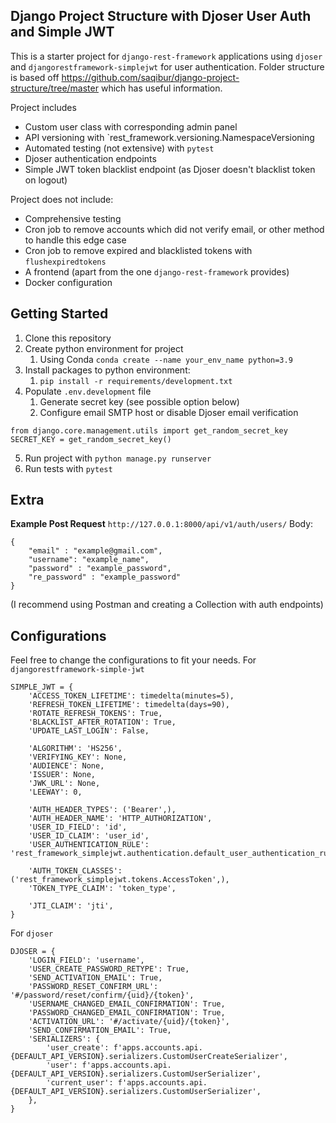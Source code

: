 ## Django Project Structure with Djoser User Auth and Simple JWT

This is a starter project for `django-rest-framework` applications using `djoser` and `djangorestframework-simplejwt` for user authentication. Folder structure is based off https://github.com/saqibur/django-project-structure/tree/master which has useful information.

Project includes

- Custom user class with corresponding admin panel
- API versioning with `rest_framework.versioning.NamespaceVersioning
- Automated testing (not extensive) with `pytest`
- Djoser authentication endpoints
- Simple JWT token blacklist endpoint (as Djoser doesn't blacklist token on logout)

Project does not include:

- Comprehensive testing
- Cron job to remove accounts which did not verify email, or other method to handle this edge case
- Cron job to remove expired and blacklisted tokens with `flushexpiredtokens`
- A frontend (apart from the one `django-rest-framework` provides)
- Docker configuration

## Getting Started

1. Clone this repository
2. Create python environment for project
   1. Using Conda `conda create --name your_env_name python=3.9`
3. Install packages to python environment:
   1. `pip install -r requirements/development.txt`
4. Populate `.env.development` file
   1. Generate secret key (see possible option below)
   2. Configure email SMTP host or disable Djoser email verification

```
from django.core.management.utils import get_random_secret_key SECRET_KEY = get_random_secret_key()
```

5. Run project with `python manage.py runserver`
6. Run tests with `pytest`

## Extra

**Example Post Request**
`http://127.0.0.1:8000/api/v1/auth/users/`
Body:

```
{
    "email" : "example@gmail.com",
    "username": "example_name",
    "password" : "example_password",
    "re_password" : "example_password"
}
```

(I recommend using Postman and creating a Collection with auth endpoints)

## Configurations

Feel free to change the configurations to fit your needs.
For `djangorestframework-simple-jwt`

```
SIMPLE_JWT = {
    'ACCESS_TOKEN_LIFETIME': timedelta(minutes=5),
    'REFRESH_TOKEN_LIFETIME': timedelta(days=90),
    'ROTATE_REFRESH_TOKENS': True,
    'BLACKLIST_AFTER_ROTATION': True,
    'UPDATE_LAST_LOGIN': False,

    'ALGORITHM': 'HS256',
    'VERIFYING_KEY': None,
    'AUDIENCE': None,
    'ISSUER': None,
    'JWK_URL': None,
    'LEEWAY': 0,

    'AUTH_HEADER_TYPES': ('Bearer',),
    'AUTH_HEADER_NAME': 'HTTP_AUTHORIZATION',
    'USER_ID_FIELD': 'id',
    'USER_ID_CLAIM': 'user_id',
    'USER_AUTHENTICATION_RULE': 'rest_framework_simplejwt.authentication.default_user_authentication_rule',

    'AUTH_TOKEN_CLASSES': ('rest_framework_simplejwt.tokens.AccessToken',),
    'TOKEN_TYPE_CLAIM': 'token_type',

    'JTI_CLAIM': 'jti',
}
```

For `djoser`

```
DJOSER = {
    'LOGIN_FIELD': 'username',
    'USER_CREATE_PASSWORD_RETYPE': True,
    'SEND_ACTIVATION_EMAIL': True,
    'PASSWORD_RESET_CONFIRM_URL': '#/password/reset/confirm/{uid}/{token}',
    'USERNAME_CHANGED_EMAIL_CONFIRMATION': True,
    'PASSWORD_CHANGED_EMAIL_CONFIRMATION': True,
    'ACTIVATION_URL': '#/activate/{uid}/{token}',
    'SEND_CONFIRMATION_EMAIL': True,
    'SERIALIZERS': {
        'user_create': f'apps.accounts.api.{DEFAULT_API_VERSION}.serializers.CustomUserCreateSerializer',
        'user': f'apps.accounts.api.{DEFAULT_API_VERSION}.serializers.CustomUserSerializer',
        'current_user': f'apps.accounts.api.{DEFAULT_API_VERSION}.serializers.CustomUserSerializer',
    },
}
```
